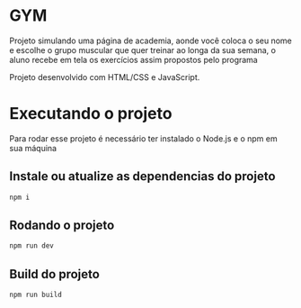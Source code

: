 # GYM


Projeto simulando uma página de academia, aonde você coloca o seu nome e escolhe o grupo muscular que quer treinar ao longa da sua semana, o aluno recebe em tela os exercícios assim propostos pelo programa

Projeto desenvolvido com HTML/CSS e JavaScript.

# Executando o projeto

Para rodar esse projeto é necessário ter instalado o Node.js e o npm em sua máquina

## Instale ou atualize as dependencias do projeto

```bash
npm i
```

## Rodando o projeto

```bash
npm run dev
```

## Build do projeto

```bash
npm run build
```
